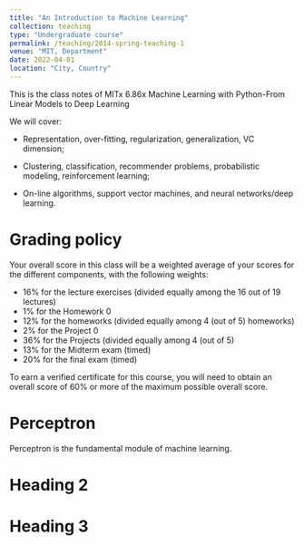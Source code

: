 ```yaml
---
title: "An Introduction to Machine Learning"
collection: teaching
type: "Undergraduate course"
permalink: /teaching/2014-spring-teaching-1
venue: "MIT, Department"
date: 2022-04-01
location: "City, Country"
---
```


This is the class notes of MITx 6.86x Machine Learning with Python-From Linear Models to Deep Learning


We will cover:

- Representation, over-fitting, regularization, generalization, VC dimension;

- Clustering, classification, recommender problems, probabilistic modeling, reinforcement learning;

- On-line algorithms, support vector machines, and neural networks/deep learning.


Grading policy
======

Your overall score in this class will be a weighted average of your scores for the different components, with the following weights:

- 16% for the lecture exercises (divided equally among the 16 out of 19 lectures)
- 1% for the Homework 0
- 12% for the homeworks (divided equally among 4 (out of 5) homeworks)
- 2% for the Project 0
- 36% for the Projects (divided equally among 4 (out of 5)
- 13% for the Midterm exam (timed)
- 20% for the final exam (timed)

To earn a verified certificate for this course, you will need to obtain an overall score of 60% or more of the maximum possible overall score.


Perceptron 
======

Perceptron is the fundamental module of machine learning.

Heading 2
======

Heading 3
======